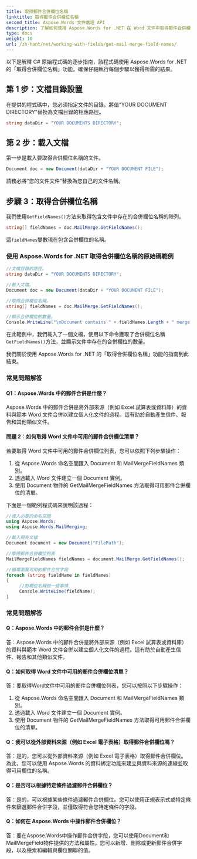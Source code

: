 ```yaml
---
title: 取得郵件合併欄位名稱
linktitle: 取得郵件合併欄位名稱
second_title: Aspose.Words 文件處理 API
description: 了解如何使用 Aspose.Words for .NET 在 Word 文件中取得郵件合併欄位名稱。
type: docs
weight: 10
url: /zh-hant/net/working-with-fields/get-mail-merge-field-names/
---
```


以下是解釋 C# 原始程式碼的逐步指南，該程式碼使用 Aspose.Words for .NET 的「取得合併欄位名稱」功能。確保仔細執行每個步驟以獲得所需的結果。

## 第 1 步：文檔目錄設置

在提供的程式碼中，您必須指定文件的目錄。將值“YOUR DOCUMENT DIRECTORY”替換為文檔目錄的相應路徑。

```csharp
string dataDir = "YOUR DOCUMENTS DIRECTORY";
```

## 第 2 步：載入文檔

第一步是載入要取得合併欄位名稱的文件。

```csharp
Document doc = new Document(dataDir + "YOUR DOCUMENT FILE");
```

請務必將“您的文件文件”替換為您自己的文件名稱。

## 步驟 3：取得合併欄位名稱

我們使用`GetFieldNames()`方法來取得包含文件中存在的合併欄位名稱的陣列。

```csharp
string[] fieldNames = doc.MailMerge.GetFieldNames();
```

這`fieldNames`變數現在包含合併欄位的名稱。

### 使用 Aspose.Words for .NET 取得合併欄位名稱的原始碼範例

```csharp
//文檔目錄的路徑。
string dataDir = "YOUR DOCUMENTS DIRECTORY";

//載入文檔。
Document doc = new Document(dataDir + "YOUR DOCUMENT FILE");

//取得合併欄位名稱。
string[] fieldNames = doc.MailMerge.GetFieldNames();

//顯示合併欄位的數量。
Console.WriteLine("\nDocument contains " + fieldNames.Length + " merge fields.");
```

在此範例中，我們載入了一個文檔，使用以下命令獲取了合併欄位名稱`GetFieldNames()`方法，並顯示文件中存在的合併欄位的數量。

我們關於使用 Aspose.Words for .NET 的「取得合併欄位名稱」功能的指南到此結束。

### 常見問題解答

#### Q1：Aspose.Words 中的郵件合併是什麼？

Aspose.Words 中的郵件合併是將外部來源（例如 Excel 試算表或資料庫）的資料與範本 Word 文件合併以建立個人化文件的過程。這有助於自動產生信件、報告和其他類似文件。

#### 問題 2：如何取得 Word 文件中可用的郵件合併欄位清單？

若要取得 Word 文件中可用的郵件合併欄位列表，您可以依照下列步驟操作：

1. 從 Aspose.Words 命名空間匯入 Document 和 MailMergeFieldNames 類別。
2. 透過載入 Word 文件建立一個 Document 實例。
3. 使用 Document 物件的 GetMailMergeFieldNames 方法取得可用郵件合併欄位的清單。

下面是一個範例程式碼來說明該過程：

```csharp
//導入必要的命名空間
using Aspose.Words;
using Aspose.Words.MailMerging;

//載入現有文檔
Document document = new Document("FilePath");

//取得郵件合併欄位列表
MailMergeFieldNames fieldNames = document.MailMerge.GetFieldNames();

//循環瀏覽可用的郵件合併字段
foreach (string fieldName in fieldNames)
{
     //對欄位名稱做一些事情
     Console.WriteLine(fieldName);
}
```
### 常見問題解答

#### Q：Aspose.Words 中的郵件合併是什麼？

答：Aspose.Words 中的郵件合併是將外部來源（例如 Excel 試算表或資料庫）的資料與範本 Word 文件合併以建立個人化文件的過程。這有助於自動產生信件、報告和其他類似文件。

#### Q：如何取得 Word 文件中可用的郵件合併欄位清單？

答：要取得Word文件中可用的郵件合併欄位列表，您可以按照以下步驟操作：

1. 從 Aspose.Words 命名空間匯入 Document 和 MailMergeFieldNames 類別。
2. 透過載入 Word 文件建立一個 Document 實例。
3. 使用 Document 物件的 GetMailMergeFieldNames 方法取得可用郵件合併欄位的清單。

#### Q：我可以從外部資料來源（例如 Excel 電子表格）取得郵件合併欄位嗎？

答：是的，您可以從外部資料來源（例如 Excel 電子表格）取得郵件合併欄位。為此，您可以使用 Aspose.Words 的資料綁定功能來建立與資料來源的連線並取得可用欄位的名稱。

#### Q：是否可以根據特定條件過濾郵件合併欄位？

答：是的，可以根據某些條件過濾郵件合併欄位。您可以使用正規表示式或特定條件來篩選郵件合併字段，並僅取得符合您特定條件的字段。

#### Q：如何在 Aspose.Words 中操作郵件合併欄位？

答：要在Aspose.Words中操作郵件合併字段，您可以使用Document和MailMergeField物件提供的方法和屬性。您可以新增、刪除或更新郵件合併字段，以及檢索和編輯與欄位關聯的值。